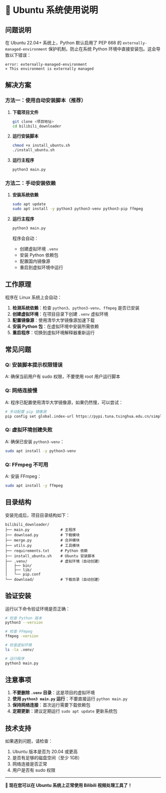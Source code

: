 # 🐧 Ubuntu 系统使用说明

## 问题说明

在 Ubuntu 22.04+ 系统上，Python 默认启用了 PEP 668 的 `externally-managed-environment` 保护机制，防止在系统 Python 环境中直接安装包。这会导致以下错误：

```
error: externally-managed-environment
× This environment is externally managed
```

## 解决方案

### 方法一：使用自动安装脚本（推荐）

1. **下载项目文件**
   ```bash
   git clone <项目地址>
   cd bilibili_downloader
   ```

2. **运行安装脚本**
   ```bash
   chmod +x install_ubuntu.sh
   ./install_ubuntu.sh
   ```

3. **运行主程序**
   ```bash
   python3 main.py
   ```

### 方法二：手动安装依赖

1. **安装系统依赖**
   ```bash
   sudo apt update
   sudo apt install -y python3 python3-venv python3-pip ffmpeg
   ```

2. **运行主程序**
   ```bash
   python3 main.py
   ```

   程序会自动：
   - 创建虚拟环境 `.venv`
   - 安装 Python 依赖包
   - 配置国内镜像源
   - 重启到虚拟环境中运行

## 工作原理

程序在 Linux 系统上会自动：

1. **检测系统依赖**：检查 `python3`、`python3-venv`、`ffmpeg` 是否已安装
2. **创建虚拟环境**：在项目目录下创建 `.venv` 虚拟环境
3. **配置镜像源**：使用清华大学镜像源加速下载
4. **安装 Python 包**：在虚拟环境中安装所需依赖
5. **重启程序**：切换到虚拟环境解释器重新运行

## 常见问题

### Q: 安装脚本提示权限错误
A: 确保当前用户有 sudo 权限，不要使用 root 用户运行脚本

### Q: 网络连接慢
A: 程序已配置使用清华大学镜像源，如果仍然慢，可以尝试：
```bash
# 手动配置 pip 镜像源
pip config set global.index-url https://pypi.tuna.tsinghua.edu.cn/simple/
```

### Q: 虚拟环境创建失败
A: 确保已安装 `python3-venv`：
```bash
sudo apt install -y python3-venv
```

### Q: FFmpeg 不可用
A: 安装 FFmpeg：
```bash
sudo apt install -y ffmpeg
```

## 目录结构

安装完成后，项目目录结构如下：

```
bilibili_downloader/
├── main.py              # 主程序
├── download.py          # 下载模块
├── merge.py             # 合并模块
├── utils.py             # 工具模块
├── requirements.txt     # Python 依赖
├── install_ubuntu.sh    # Ubuntu 安装脚本
├── .venv/               # 虚拟环境（自动创建）
│   ├── bin/
│   ├── lib/
│   └── pip.conf
└── download/            # 下载目录（自动创建）
```

## 验证安装

运行以下命令验证环境是否正确：

```bash
# 检查 Python 版本
python3 --version

# 检查 FFmpeg
ffmpeg -version

# 检查虚拟环境
ls -la .venv/

# 运行程序
python3 main.py
```

## 注意事项

1. **不要删除 `.venv` 目录**：这是项目的虚拟环境
2. **使用 `python3 main.py` 运行**：不要直接运行 `python main.py`
3. **保持网络连接**：首次运行需要下载依赖包
4. **定期更新**：建议定期运行 `sudo apt update` 更新系统包

## 技术支持

如果遇到问题，请检查：

1. Ubuntu 版本是否为 20.04 或更高
2. 是否有足够的磁盘空间（至少 1GB）
3. 网络连接是否正常
4. 用户是否有 sudo 权限

---

**🎉 现在您可以在 Ubuntu 系统上正常使用 Bilibili 视频处理工具了！**
